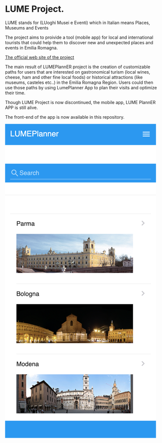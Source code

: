 # LUME Project.


LUME stands for (LUoghi Musei e Eventi) which  in Italian means Places, Museums and Events

The project aims to proivide a tool (mobile app) for local and international tourists that could help them to discover new and unexpected places and events in Emilia Romagna.

[The official web site of the project ](http://www.lumeplanner.it/index.php/it/)

The main result of LUMEPlannER project is the creation of customizable paths for users that are interested on 
gastronomical turism (local wines, cheese, ham and other fine local foods) or historical attractions (like museums, casteles etc..) in the Emilia Romagna Region. 
Users could then use those paths by using LumePlanner App to plan their visits and optimize their time.             

Though LUME Project is now discontinued, the mobile app, LUME PlannER APP is still alive. 

The front-end of the app is now available in this repository. 

![FronEnd Android App](Lume1.png "MarineGEO logo")

